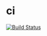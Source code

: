# ci

[![Build Status](https://app.bitrise.io/app/ff8e0536cdf1866f/status.svg?token=6GBcMFsBdFpbp2MxyUTnhg&branch=master)](https://app.bitrise.io/app/ff8e0536cdf1866f)
